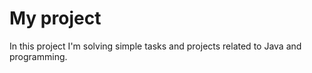 # My project

In this project I'm solving simple tasks and projects related to Java and programming.